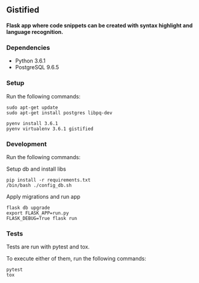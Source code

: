## Gistified

#### Flask app where code snippets can be created with syntax highlight and language recognition.


### Dependencies

- Python 3.6.1
- PostgreSQL 9.6.5

### Setup

Run the following commands:

```
sudo apt-get update
sudo apt-get install postgres libpq-dev

pyenv install 3.6.1
pyenv virtualenv 3.6.1 gistified
```

### Development

Run the following commands:

Setup db and install libs

```
pip install -r requirements.txt
/bin/bash ./config_db.sh
```

Apply migrations and run app

```
flask db upgrade
export FLASK_APP=run.py
FLASK_DEBUG=True flask run
```

### Tests

Tests are run with pytest and tox.

To execute either of them, run the following commands:

```
pytest
tox
```

